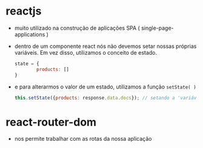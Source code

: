 # reactjs

- muito utilizado na construção de aplicações SPA ( single-page-applications )
- dentro de um componente react nós não devemos setar nossas próprias variáveis. Em vez disso, utilizamos o conceito de estado.

    ```jsx
    state = {
    		products: []
    }
    ```

- e para alterarmos o valor de um estado, utilizamos a função `setState( )`

    ```jsx
    this.setState({products: response.data.docs}); // setando a 'variável' (estado) com esse resultado
    ```

# react-router-dom

- nos permite trabalhar com as rotas da nossa aplicação